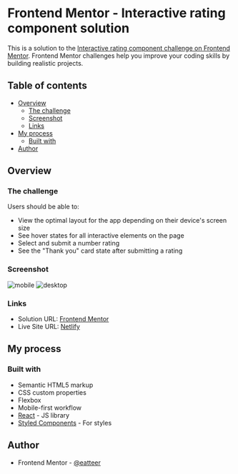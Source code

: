 # Frontend Mentor - Interactive rating component solution

This is a solution to the [Interactive rating component challenge on Frontend Mentor](https://www.frontendmentor.io/challenges/interactive-rating-component-koxpeBUmI). Frontend Mentor challenges help you improve your coding skills by building realistic projects. 

## Table of contents

- [Overview](#overview)
  - [The challenge](#the-challenge)
  - [Screenshot](#screenshot)
  - [Links](#links)
- [My process](#my-process)
  - [Built with](#built-with)
- [Author](#author)

## Overview

### The challenge

Users should be able to:

- View the optimal layout for the app depending on their device's screen size
- See hover states for all interactive elements on the page
- Select and submit a number rating
- See the "Thank you" card state after submitting a rating

### Screenshot

![mobile](https://user-images.githubusercontent.com/55556476/184517190-9b9c9d42-da0d-42c3-adc1-32431ba77438.png)
![desktop](https://user-images.githubusercontent.com/55556476/184517193-d742030e-7740-405b-9f7f-939830450b1f.png)

### Links

- Solution URL: [Frontend Mentor](https://www.frontendmentor.io/solutions/interactive-rating-component-using-react-edfR2X-r_c)
- Live Site URL: [Netlify](https://eatteer-interactive-rating-component.netlify.app/)

## My process

### Built with

- Semantic HTML5 markup
- CSS custom properties
- Flexbox
- Mobile-first workflow
- [React](https://reactjs.org/) - JS library
- [Styled Components](https://styled-components.com/) - For styles

## Author

- Frontend Mentor - [@eatteer](https://www.frontendmentor.io/profile/eatteer)
